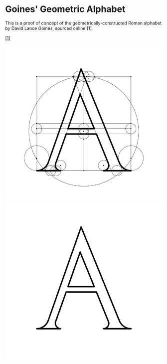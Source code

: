 # Goines' Geometric Alphabet

This is a proof of concept of the geometrically-constructed Roman alphabet
by David Lance Goines, sourced online [1].

[\[1\]](http://www.professores.uff.br/hjbortol/arquivo/2011.1/goines/goines-html/goines-en.html)

![A_geometry](https://raw.githubusercontent.com/mhlinder/goines-alphabet/master/A_geo.png)
![A](https://raw.githubusercontent.com/mhlinder/goines-alphabet/master/A.png)
